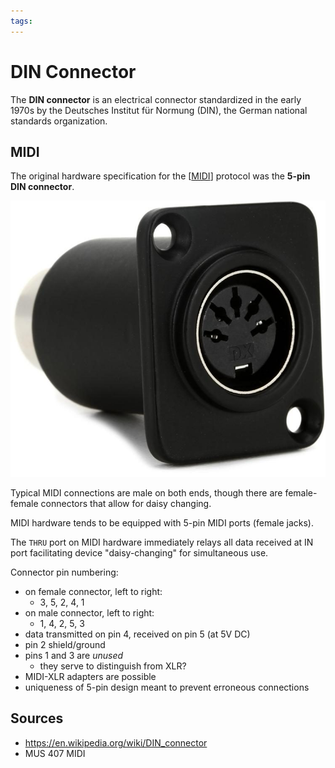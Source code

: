 ```yaml
---
tags:
---
```


# DIN Connector

The **DIN connector** is an electrical connector standardized in the early 1970s by the Deutsches Institut für Normung (DIN), the German national standards organization.

## MIDI

The original hardware specification for the [[MIDI]] protocol was the **5-pin DIN connector**.

![5-pin-din-connector](../public/attachments/midi/5-pin-din-connector.png)

Typical MIDI connections are male on both ends, though there are female-female connectors that allow for daisy changing.

MIDI hardware tends to be equipped with 5-pin MIDI ports (female jacks).

The `THRU` port on MIDI hardware immediately relays all data received at IN port facilitating device "daisy-changing" for simultaneous use.

Connector pin numbering:

- on female connector, left to right:
  - 3, 5, 2, 4, 1
- on male connector, left to right:
  - 1, 4, 2, 5, 3
- data transmitted on pin 4, received on pin 5 (at 5V DC)
- pin 2 shield/ground
- pins 1 and 3 are _unused_
  - they serve to distinguish from XLR?
- MIDI-XLR adapters are possible
- uniqueness of 5-pin design meant to prevent erroneous connections

## Sources

- <https://en.wikipedia.org/wiki/DIN_connector>
- MUS 407 MIDI

[//begin]: # "Autogenerated link references for markdown compatibility"
[MIDI]: midi "MIDI"
[//end]: # "Autogenerated link references"
